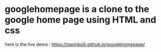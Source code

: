 # googlehomepage is a clone to the google home page using HTML and css 
here is the live demo : https://navinkolli.github.io/googlehomepage/
